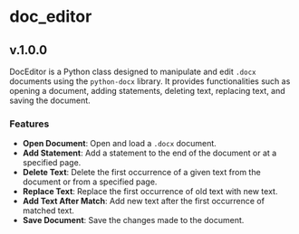 # doc_editor

## v.1.0.0

DocEditor is a Python class designed to manipulate and edit `.docx` documents using the `python-docx` library. It
provides functionalities such as opening a document, adding statements, deleting text, replacing text, and saving the
document.

### Features

- **Open Document**: Open and load a `.docx` document.
- **Add Statement**: Add a statement to the end of the document or at a specified page.
- **Delete Text**: Delete the first occurrence of a given text from the document or from a specified page.
- **Replace Text**: Replace the first occurrence of old text with new text.
- **Add Text After Match**: Add new text after the first occurrence of matched text.
- **Save Document**: Save the changes made to the document.
